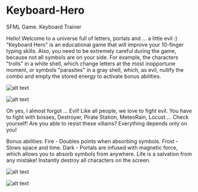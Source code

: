 # Keyboard-Hero
SFML Game. Keyboard Trainer

Hello! Welcome to a universe full of letters, portals and ... a little evil :)
"Keyboard Hero" is an educational game that will improve your 10-finger typing skills.
Also, you need to be extremely careful during the game, because not all symbols are on your side.
For example, the characters "trolls" in a white shell, which change letters at the most inopportune moment,
or symbols "parasites" in a gray shell, which, as evil, nullify the combo
and empty the stored energy to activate bonus abilities.

![alt text](https://steamuserimages-a.akamaihd.net/ugc/98351256276525529/94BA5B0462BBF84589E53EABDDFEF4D0694D9520/)

![alt text](https://steamuserimages-a.akamaihd.net/ugc/98351151236190822/BEEF9B662762DC120EB0CB6F4F48D02EDBED6F99/)


Oh yes, I almost forgot ... Evil! Like all people, we love to fight evil.
You have to fight with bosses, Destroyer, Pirate Station, MeteoRain, Locust ...
Check yourself! Are you able to resist these villains? Everything depends only on you!

Bonus abilities:
Fire - Doubles points when absorbing symbols.
Frost - Slows space and time.
Dark - Portals are infused with magnetic force, which allows you to absorb symbols from anywhere.
Life is a salvation from any mistake! Instantly destroy all characters on the screen.

![alt text](https://steamuserimages-a.akamaihd.net/ugc/98351256275801636/46CA1001B69A8DEBA4D33EBF4492480ECFC993A6/)

![alt text](https://steamuserimages-a.akamaihd.net/ugc/98351151236192332/FB5FD27CB21D3B01A30DD5EA01F21F2D0CE5218E/)

